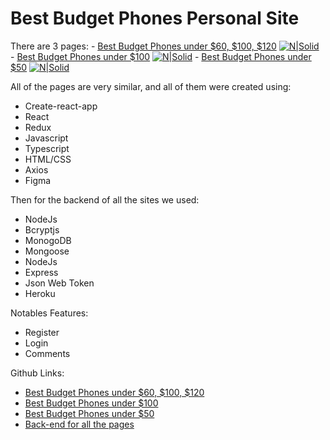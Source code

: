 # Best Budget Phones Personal Site

There are 3 pages:
    - [Best Budget Phones under $60, $100, $120](http://under-120.bestbudgetphones.technology/)
    [![N|Solid](https://i.ibb.co/60bq05Y/firefox-rn-Fia6ycm2.png)](http://under-120.bestbudgetphones.technology/)
    - [Best Budget Phones under $100](http://under-100.bestbudgetphones.technology/)
    [![N|Solid](https://i.ibb.co/7CKQNft/under50.png)](http://under-120.bestbudgetphones.technology/)
    - [Best Budget Phones under $50](http://under-50.bestbudgetphones.technology/)
    [![N|Solid](https://i.ibb.co/608twW9/under100.png)](http://under-120.bestbudgetphones.technology/)
    
All of the pages are very similar, and all of them were created using:
  - Create-react-app
  - React
  - Redux
  - Javascript
  - Typescript
  - HTML/CSS
  - Axios
  - Figma


Then for the backend of all the sites we used:
  - NodeJs
  - Bcryptjs
  - MonogoDB
  - Mongoose
  - NodeJs
  - Express
  - Json Web Token
  - Heroku

Notables Features:
  - Register
  - Login
  - Comments

Github Links:
  - [Best Budget Phones under $60, $100, $120](https://github.com/Tonymndz/BestBudgetPhones)
  - [Best Budget Phones under $100](https://github.com/Tonymndz/BestBudgetPhonesUnder100)
  - [Best Budget Phones under $50](https://github.com/Tonymndz/BestBudgetPhonesUnder50)
  - [Back-end for all the pages](https://github.com/Tonymndz/BackendForBestBudgetPhones)
